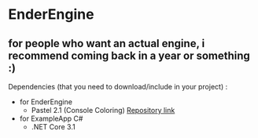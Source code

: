 # EnderEngine

## for people who want an actual engine, i recommend coming back in a year or something :)

Dependencies (that you need to download/include in your project) :
* for EnderEngine
	- Pastel 2.1 (Console Coloring) [Repository link](https://github.com/silkfire/Pastel)
* for ExampleApp C#
	- .NET Core 3.1
